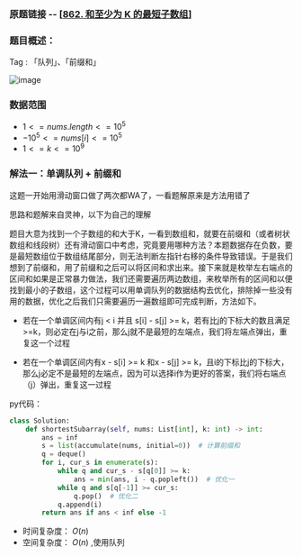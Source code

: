 ### 原题链接 -- [[862. 和至少为 K 的最短子数组](https://leetcode.cn/problems/shortest-subarray-with-sum-at-least-k/)]

### 题目概述：
Tag : 「队列」、「前缀和」

![image](https://user-images.githubusercontent.com/99656524/197925855-2c923dd4-9b2b-4679-b059-e4206b632b28.png)

### 数据范围
* $1 <= nums.length <= 10^5$
* $-10^5 <= nums[i] <= 10^5$
* $1 <= k <= 10^9$

### 解法一：单调队列 + 前缀和
这题一开始用滑动窗口做了两次都WA了，一看题解原来是方法用错了

思路和题解来自灵神，以下为自己的理解

题目大意为找到一个子数组的和大于K，一看到数组和，就要在前缀和（或者树状数组和线段树）还有滑动窗口中考虑，究竟要用哪种方法？本题数据存在负数，要是最短数组位于数组结尾部分，则无法判断左指针右移的条件导致错误。于是我们想到了前缀和，用了前缀和之后可以将区间和求出来。接下来就是枚举左右端点的区间和如果是正常暴力做法，我们还需要遍历两边数组，来枚举所有的区间和以便找到最小的子数组，这个过程可以用单调队列的数据结构去优化，排除掉一些没有用的数据，优化之后我们只需要遍历一遍数组即可完成判断，方法如下。

* 若在一个单调区间内有j < i 并且 s[i] - s[j] >= k，若有比j的下标大的数且满足>=k，则必定在j与i之前，那么j就不是最短的左端点，我们将左端点弹出，重复这一个过程

* 若在一个单调区间内有x - s[i] >= k 和x - s[j] >= k，且i的下标比j的下标大，那么j必定不是最短的左端点，因为可以选择i作为更好的答案，我们将右端点（j）弹出，重复这一过程

py代码：
```py
class Solution:
    def shortestSubarray(self, nums: List[int], k: int) -> int:
        ans = inf
        s = list(accumulate(nums, initial=0))  # 计算前缀和
        q = deque()
        for i, cur_s in enumerate(s):
            while q and cur_s - s[q[0]] >= k:
                ans = min(ans, i - q.popleft())  # 优化一
            while q and s[q[-1]] >= cur_s:
                q.pop()  # 优化二
            q.append(i)
        return ans if ans < inf else -1
```
* 时间复杂度： $O(n)$
* 空间复杂度： $O(n)$ ,使用队列


